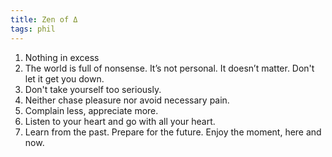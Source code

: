 ```yaml
---
title: Zen of Δ
tags: phil
---
```


1. Nothing in excess
2. The world is full of nonsense. It’s not personal. It doesn’t matter. Don't let it get you down. 
3. Don't take yourself too seriously.
4. Neither chase pleasure nor avoid necessary pain.
5. Complain less, appreciate more.
6. Listen to your heart and go with all your heart. 
7. Learn from the past. Prepare for the future. Enjoy the moment, here and now. 
